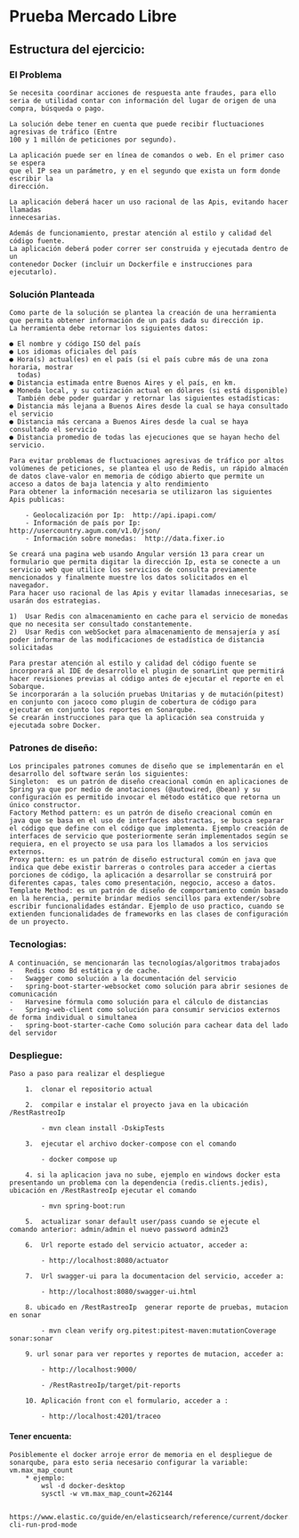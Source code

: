 # Prueba Mercado Libre

## Estructura del ejercicio:

### El Problema

	Se necesita coordinar acciones de respuesta ante fraudes, para ello seria de utilidad contar con información del lugar de origen de una compra, búsqueda o pago.
	
	La solución debe tener en cuenta que puede recibir fluctuaciones agresivas de tráfico (Entre
	100 y 1 millón de peticiones por segundo).
	
	La aplicación puede ser en línea de comandos o web. En el primer caso se espera
	que el IP sea un parámetro, y en el segundo que exista un form donde escribir la
	dirección.
	
	La aplicación deberá hacer un uso racional de las Apis, evitando hacer llamadas
	innecesarias.
	
	Además de funcionamiento, prestar atención al estilo y calidad del código fuente.
	La aplicación deberá poder correr ser construida y ejecutada dentro de un
	contenedor Docker (incluir un Dockerfile e instrucciones para ejecutarlo).


### Solución Planteada


	Como parte de la solución se plantea la creación de una herramienta que permita obtener información de un país dada su dirección ip. 
	La herramienta debe retornar los siguientes datos:
	
	● El nombre y código ISO del país
	● Los idiomas oficiales del país
	● Hora(s) actual(es) en el país (si el país cubre más de una zona horaria, mostrar
	  todas)
	● Distancia estimada entre Buenos Aires y el país, en km.
	● Moneda local, y su cotización actual en dólares (si está disponible)
	  También debe poder guardar y retornar las siguientes estadísticas:
	● Distancia más lejana a Buenos Aires desde la cual se haya consultado el servicio
	● Distancia más cercana a Buenos Aires desde la cual se haya consultado el servicio
	● Distancia promedio de todas las ejecuciones que se hayan hecho del servicio.
	
	Para evitar problemas de fluctuaciones agresivas de tráfico por altos volúmenes de peticiones, se plantea el uso de Redis, un rápido almacén de datos clave-valor en memoria de código abierto que permite un acceso a datos de baja latencia y alto rendimiento
	Para obtener la información necesaria se utilizaron las siguientes Apis publicas:

		- Geolocalización por Ip:  http://api.ipapi.com/ 
		- Información de país por Ip:  http://usercountry.agum.com/v1.0/json/ 
		- Información sobre monedas:  http://data.fixer.io
		
	Se creará una pagina web usando Angular versión 13 para crear un formulario que permita digitar la dirección Ip, esta se conecte a un servicio web que utilice los servicios de consulta previamente mencionados y finalmente muestre los datos solicitados en el navegador. 
	Para hacer uso racional de las Apis y evitar llamadas innecesarias, se usarán dos estrategias.
	
	1)	Usar Redis con almacenamiento en cache para el servicio de monedas que no necesita ser consultado constantemente.
	2)	Usar Redis con webSocket para almacenamiento de mensajería y así poder informar de las modificaciones de estadística de distancia solicitadas
	
	Para prestar atención al estilo y calidad del código fuente se incorporará al IDE de desarrollo el plugin de sonarLint que permitirá hacer revisiones previas al código antes de ejecutar el reporte en el Sobarque.
	Se incorporarán a la solución pruebas Unitarias y de mutación(pitest) en conjunto con jacoco como plugin de cobertura de código para ejecutar en conjunto los reportes en Sonarqube.
	Se crearán instrucciones para que la aplicación sea construida y ejecutada sobre Docker.


### Patrones de diseño:


	Los principales patrones comunes de diseño que se implementarán en el desarrollo del software serán los siguientes:
	Singleton:  es un patrón de diseño creacional común en aplicaciones de Spring ya que por medio de anotaciones (@autowired, @bean) y su configuración es permitido invocar el método estático que retorna un único constructor.
	Factory Method pattern: es un patrón de diseño creacional común en java que se basa en el uso de interfaces abstractas, se busca separar el código que define con el código que implementa. Ejemplo creación de interfaces de servicio que posteriormente serán implementados según se requiera, en el proyecto se usa para los llamados a los servicios externos. 
	Proxy pattern: es un patrón de diseño estructural común en java que indica que debe existir barreras o controles para acceder a ciertas porciones de código, la aplicación a desarrollar se construirá por diferentes capas, tales como presentación, negocio, acceso a datos.
	Template Method: es un patrón de diseño de comportamiento común basado en la herencia, permite brindar medios sencillos para extender/sobre escribir funcionalidades estándar. Ejemplo de uso practico, cuando se extienden funcionalidades de frameworks en las clases de configuración de un proyecto.


### Tecnologias:


	A continuación, se mencionarán las tecnologías/algoritmos trabajados
	-	Redis como Bd estática y de cache.
	-	Swagger como solución a la documentación del servicio
	-	spring-boot-starter-websocket como solución para abrir sesiones de comunicación
	-	Harvesine fórmula como solución para el cálculo de distancias
	-	Spring-web-client como solución para consumir servicios externos de forma individual o simultanea
	-	spring-boot-starter-cache Como solución para cachear data del lado del servidor 


### Despliegue:

 
	Paso a paso para realizar el despliegue
	
		1.	clonar el repositorio actual

		2.	compilar e instalar el proyecto java en la ubicación /RestRastreoIp

			- mvn clean install -DskipTests

		3.	ejecutar el archivo docker-compose con el comando
		
			- docker compose up
			
		4. si la aplicacion java no sube, ejemplo en windows docker esta presentando un problema con la dependencia (redis.clients.jedis), ubicación en /RestRastreoIp ejecutar el comando
		
			- mvn spring-boot:run
			
		5.	actualizar sonar default user/pass cuando se ejecute el comando anterior: admin/admin el nuevo password admin23

		6.	Url reporte estado del servicio actuator, acceder a:
		
			- http://localhost:8080/actuator

		7.	Url swagger-ui para la documentacion del servicio, acceder a:
		
			- http://localhost:8080/swagger-ui.html
			
		8. ubicado en /RestRastreoIp  generar reporte de pruebas, mutacion en sonar
		
			- mvn clean verify org.pitest:pitest-maven:mutationCoverage sonar:sonar
			
		9. url sonar para ver reportes y reportes de mutacion, acceder a:
		
			- http://localhost:9000/
			
			- /RestRastreoIp/target/pit-reports
			
		10. Aplicación front con el formulario, acceder a :
		
			- http://localhost:4201/traceo

#### Tener encuenta: 

	Posiblemente el docker arroje error de memoria en el despliegue de sonarqube, para esto seria necesario configurar la variable: vm.max_map_count
		* ejemplo: 
			wsl -d docker-desktop
			sysctl -w vm.max_map_count=262144
		
		https://www.elastic.co/guide/en/elasticsearch/reference/current/docker.html#docker-cli-run-prod-mode


